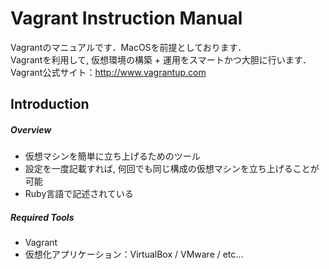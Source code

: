 Vagrant Instruction Manual
================================
Vagrantのマニュアルです．MacOSを前提としております．  
Vagrantを利用して, 仮想環境の構築 + 運用をスマートかつ大胆に行います．  
Vagrant公式サイト：<http://www.vagrantup.com>

## Introduction

##### Overview
 * 仮想マシンを簡単に立ち上げるためのツール   
 * 設定を一度記載すれば, 何回でも同じ構成の仮想マシンを立ち上げることが可能  
 * Ruby言語で記述されている

##### Required Tools
 * Vagrant
 * 仮想化アプリケーション：VirtualBox / VMware / etc...
